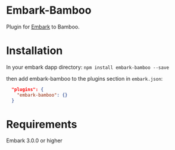 Embark-Bamboo
======

Plugin for [Embark](https://github.com/embark-framework/embark) to Bamboo.

Installation
======

In your embark dapp directory:
```npm install embark-bamboo --save```

then add embark-bamboo to the plugins section in ```embark.json```:

```Json
  "plugins": {
    "embark-bamboo": {}
  }
```

Requirements
======

Embark 3.0.0 or higher

